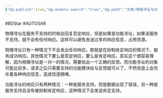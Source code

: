 ```yaml
---
{"dg-publish":true,"dg-enable-search":"true","dg-path":"文章/物理寻址与功能寻址的响应.md","permalink":"/文章/物理寻址与功能寻址的响应/","dgEnableSearch":"true","dgPassFrontmatter":true,"created":"2019-10-07T09:41:11.000+08:00","updated":"2023-11-19T14:58:46.000+08:00"}
---
```


#BDStar #AUTOSAR 

物理寻址在服务不支持的时候会回复否定响应，但是如果是功能寻址，如果该服务不支持，就不会有任何响应。这样可以避免发送过多的响应信息，占用资源。

物理寻址只有一种情况下不会发出任何响应，那就是在抑制肯定响应的情况下，服务成功响应。其他情况下要么是否定响应，要么是肯定响应。其实这个很容易理解，因为物理寻址是一对一的情况，需要给出一个正确的反馈。而功能寻址的对象可能比较多，请求之后只需要支持的功能模块给与反馈就可以了，不然信道上会充斥着各种响应信息，造成信道拥堵。
  
功能寻址的响应只有两种情况：一种是服务支持，但是数据出现了错误。另一种是服务支持且没有被抑制肯定响应，这种情况下会发送肯定支持。